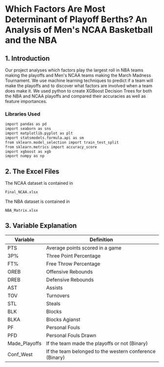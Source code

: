 # Which Factors Are Most Determinant of Playoff Berths? An Analysis of Men's NCAA Basketball and the NBA

## 1. Introduction
Our project analyses which factors play the largest roll in NBA teams making the playoffs and Men's NCAA teams making the March Madness Tournament. We use machine learning techniques to predict if a team will make the playoffs and to discover what factors are involved when a team does make it. We used python to create XGBoost Decision Trees for both the NBA and NCAA playoffs and compared their accuracies as well as feature importances.

### Libraries Used
```sh
import pandas as pd
import seaborn as sns
import matplotlib.pyplot as plt
import statsmodels.formula.api as sm
from sklearn.model_selection import train_test_split
from sklearn.metrics import accuracy_score
import xgboost as xgb
import numpy as np
```
## 2. The Excel Files
The NCAA dataset is contained in 
```sh 
Final_NCAA.xlsx
```
The NBA dataset is contained in 
```sh
NBA_Matrix.xlsx
```

## 3. Variable Explanation

| Variable | Definition |
| ------ | ------ |
| PTS | Average points scored in a game |
| 3P% | Three Point Percentage |
| FT% | Free Throw Percentage |
| OREB | Offensive Rebounds |
| DREB | Defensive Rebounds |
| AST | Assists |
| TOV | Turnovers |
| STL | Steals |
| BLK | Blocks |
| BLKA | Blocks Agianst |
| PF | Personal Fouls |
| PFD | Personal Fouls Drawn |
| Made_Playoffs | If the team made the playoffs or not (Binary) |
| Conf_West | If the team belonged to the western conference (Binary) |
